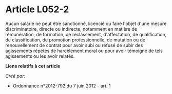 # Article L052-2

Aucun salarié ne peut être sanctionné, licencié ou faire l'objet d'une mesure discriminatoire, directe ou indirecte,
notamment en matière de rémunération, de formation, de reclassement, d'affectation, de qualification, de classification, de
promotion professionnelle, de mutation ou de renouvellement de contrat pour avoir subi ou refusé de subir des agissements
répétés de harcèlement moral ou pour avoir témoigné de tels agissements ou les avoir relatés.

**Liens relatifs à cet article**

_Créé par_:

  - Ordonnance n°2012-792 du 7 juin 2012 - art. 1
